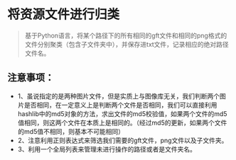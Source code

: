 # 将资源文件进行归类
> 基于Python语言，将某个路径下的所有相同的gft文件和相同的png格式的文件分别聚类（包含子文件夹中），并保存进txt文件，记录相应的绝对路径文件名。
## 注意事项：
* 1、虽说指定的是两种图片文件，但是实质上与图像库无关，我们判断两个图片是否相同，在一定意义上是判断两个文件是否相同，我们可以直接利用hashlib中的md5对象的方法，求出文件的md5校验值，如果两个文件的md5值相同，则这两个文件在本质上是相同的。（经过md5的更新，如果两个文件的md5值不相同，则基本不可能相同）
* 2、注意利用正则表达式来筛选我们需要的gft文件，png文件以及子文件夹。
* 3、利用一个全局列表来管理未进行操作的路径或者是文件夹名。
